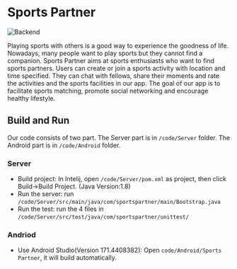 # Sports Partner
![Backend](https://travis-ci.com/jhu-oose/2017-group-4.svg?token=qu7s5Cf7sE84eRpgCzqR&branch=master)

Playing sports with others is a good way to experience the goodness of life. Nowadays, many people want to play sports but they cannot find a companion. Sports Partner aims at sports enthusiasts who want to find sports partners. Users can create or join a sports activity with location and time specified. They can chat with fellows, share their moments and rate the activities and the sports facilities in our app. The goal of our app is to facilitate sports matching, promote social networking and encourage healthy lifestyle.

## Build and Run
Our code consists of two part. The Server part is in ``/code/Server`` folder. The Android part is in ``/code/Android`` folder.

### Server
- Build project: In Intelij, open ``/code/Server/pom.xml`` as project, then click Build->Build Project. (Java Version:1.8)
- Run the server: run ``/code/Server/src/main/java/com/sportspartner/main/Bootstrap.java``
- Run the test: run the 4 files in ``/code/Server/src/test/java/com/sportspartner/unittest/``

### Andriod
- Use Android Studio(Version 171.4408382): Open ``code/Android/Sports Partner``, it will build automatically.
